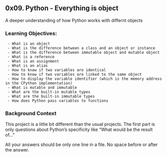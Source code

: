 ## 0x09. Python - Everything is object

A deeper understanding of how Python works with differnt objects

### Learning Objectives:
     - What is an object
     - What is the difference between a class and an object or instance
     - What is the difference between immutable object and mutable object
     - What is a reference
     - What is an assignment
     - What is an alias
     - How to know if two variables are identical
     - How to know if two variables are linked to the same object
     - How to display the variable identifier (which is the memory address in the CPython implementation)
     - What is mutable and immutable
     - What are the built-in mutable types
     - What are the built-in immutable types
     - How does Python pass variables to functions


### Background Context

This project is a little bit different than the usual projects. The first part is only questions about Python’s specificity like “What would be the result of..."

All your answers should be only one line in a file. No space before or after the answer.
